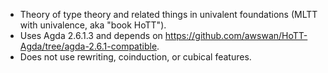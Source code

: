 + Theory of type theory and related things in univalent foundations (MLTT with univalence, aka "book HoTT").
+ Uses Agda 2.6.1.3 and depends on <https://github.com/awswan/HoTT-Agda/tree/agda-2.6.1-compatible>.
+ Does not use rewriting, coinduction, or cubical features.
